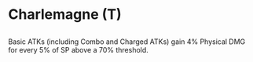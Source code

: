 # Charlemagne (T)

## 

Basic ATKs (including Combo and Charged ATKs) gain 4% Physical DMG for every 5% of SP above a 70% threshold.